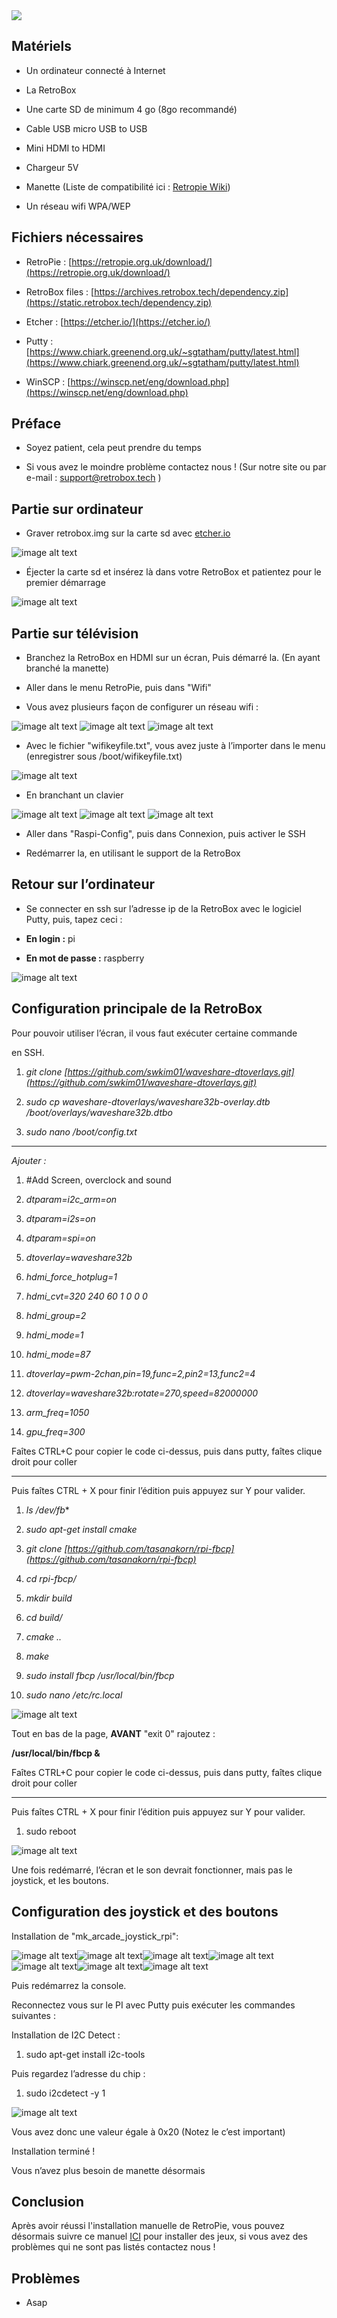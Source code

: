 <div class="image-header">
	<img src="https://i.imgur.com/32ObfXb.png"/>
</div>

## Matériels

* Un ordinateur connecté à Internet

* La RetroBox

* Une carte SD de minimum 4 go (8go recommandé)

* Cable USB micro USB to USB

* Mini HDMI to HDMI

* Chargeur 5V

* Manette (Liste de compatibilité ici : [Retropie Wiki](https://github.com/RetroPie/RetroPie-Setup/wiki/Controller-Configuration))

* Un réseau wifi WPA/WEP

## Fichiers nécessaires

* RetroPie : [https://retropie.org.uk/download/](https://retropie.org.uk/download/)

* RetroBox files : [https://archives.retrobox.tech/dependency.zip](https://static.retrobox.tech/dependency.zip)

* Etcher : [https://etcher.io/](https://etcher.io/)

* Putty : [https://www.chiark.greenend.org.uk/~sgtatham/putty/latest.html](https://www.chiark.greenend.org.uk/~sgtatham/putty/latest.html)

* WinSCP : [https://winscp.net/eng/download.php](https://winscp.net/eng/download.php)

## Préface

* Soyez patient, cela peut prendre du temps

* Si vous avez le moindre problème contactez nous ! (Sur notre site ou par e-mail : support@retrobox.tech )

## Partie sur ordinateur

* Graver retrobox.img sur la carte sd avec [etcher.io](https://etcher.io/)

![image alt text](https://static.retrobox.tech/img/manual/RetroPie/FR/image_2.png)

* Éjecter la carte sd et insérez là dans votre RetroBox et patientez pour le premier démarrage

![image alt text](https://static.retrobox.tech/img/manual/RetroPie/FR/image_3.png)

## Partie sur télévision

* Branchez la RetroBox en HDMI sur un écran, Puis démarré la. (En ayant branché la manette)

* Aller dans le menu RetroPie, puis dans "Wifi"

* Vous avez plusieurs façon de configurer un réseau wifi :

![image alt text](https://static.retrobox.tech/img/manual/RetroPie/FR/image_6.png) ![image alt text](https://static.retrobox.tech/img/manual/RetroPie/FR/image_4.png) ![image alt text](https://static.retrobox.tech/img/manual/RetroPie/FR/image_5.png)

* Avec le fichier "wifikeyfile.txt", vous avez juste à l’importer dans le menu (enregistrer sous /boot/wifikeyfile.txt)				

![image alt text](https://static.retrobox.tech/img/manual/RetroPie/FR/image_7.png)

* En branchant un clavier

![image alt text](https://static.retrobox.tech/img/manual/RetroPie/FR/image_9.png) ![image alt text](https://static.retrobox.tech/img/manual/RetroPie/FR/image_8.png) ![image alt text](https://static.retrobox.tech/img/manual/RetroPie/FR/image_10.png)

* Aller dans "Raspi-Config", puis dans Connexion, puis activer le SSH

* Redémarrer la, en utilisant le support de la RetroBox

## Retour sur l’ordinateur

* Se connecter en ssh sur l’adresse ip de la RetroBox avec le logiciel Putty, puis, tapez ceci :

* **En login :** pi

* **En mot de passe :** raspberry

![image alt text](https://static.retrobox.tech/img/manual/RetroPie/FR/image_11.png)

## Configuration principale de la RetroBox					

Pour pouvoir utiliser l’écran, il vous faut exécuter certaine commande		 

en SSH.										

1. *git clone* *[https://github.com/swkim01/waveshare-dtoverlays.git](https://github.com/swkim01/waveshare-dtoverlays.git)*

2. *sudo cp waveshare-dtoverlays/waveshare32b-overlay.dtb /boot/overlays/waveshare32b.dtbo*

3. *sudo nano /boot/config.txt*

----------------------------------------------------------------------------------

*Ajouter :*

1. #Add Screen, overclock and sound

2. *dtparam=i2c_arm=on*

3. *dtparam=i2s=on*

4. *dtparam=spi=on*

5. *dtoverlay=waveshare32b*

6. *hdmi_force_hotplug=1*

7. *hdmi_cvt=320 240 60 1 0 0 0*

8. *hdmi_group=2*

9. *hdmi_mode=1*

10. *hdmi_mode=87*

11. *dtoverlay=pwm-2chan,pin=19,func=2,pin2=13,func2=4*

12. *dtoverlay=waveshare32b:rotate=270,speed=82000000*

13. *arm_freq=1050*

14. *gpu_freq=300*

<div class="docs-alert info">
  <i class="icon fas fa-question-circle"></i>
  <p>Faîtes CTRL+C pour copier le code ci-dessus, puis dans putty, faîtes clique droit pour coller</p>
</div>

----------------------------------------------------------------------------------
<div class="docs-alert info">
  <i class="icon fas fa-greater-than-equal"></i>
  <p>Puis faîtes CTRL + X pour finir l’édition puis appuyez sur Y pour valider.</p>
</div>

1. *ls /dev/fb**

2. *sudo apt-get install cmake*

3. *git clone* *[https://github.com/tasanakorn/rpi-fbcp](https://github.com/tasanakorn/rpi-fbcp)*

4. *cd rpi-fbcp/*

5. *mkdir build*

6. *cd build/*

7. *cmake ..*

8. *make*

9. *sudo install fbcp /usr/local/bin/fbcp*

10. *sudo nano /etc/rc.local*

![image alt text](https://static.retrobox.tech/img/manual/RetroPie/FR/image_14.png)

Tout en bas de la page, **AVANT** "exit 0" rajoutez :

**/usr/local/bin/fbcp &**

<div class="docs-alert info">
  <i class="icon fas fa-question-circle"></i>
  <p>Faîtes CTRL+C pour copier le code ci-dessus, puis dans putty, faîtes clique droit pour coller</p>
</div>

----------------------------------------------------------------------------------

<div class="docs-alert info">
  <i class="icon fas fa-greater-than-equal"></i>
  <p>Puis faîtes CTRL + X pour finir l’édition puis appuyez sur Y pour valider.</p>
</div>

1. sudo reboot

![image alt text](https://static.retrobox.tech/img/manual/RetroPie/FR/image_16.png)

Une fois redémarré, l’écran et le son devrait fonctionner, mais pas le joystick, et les boutons.

## Configuration des joystick et des boutons

Installation de "mk_arcade_joystick_rpi":

![image alt text](https://static.retrobox.tech/img/manual/RetroPie/FR/image_17.png)![image alt text](https://static.retrobox.tech/img/manual/RetroPie/FR/image_19.png)![image alt text](https://static.retrobox.tech/img/manual/RetroPie/FR/image_20.png)![image alt text](https://static.retrobox.tech/img/manual/RetroPie/FR/image_21.png)![image alt text](https://static.retrobox.tech/img/manual/RetroPie/FR/image_22.png)![image alt text](https://static.retrobox.tech/img/manual/RetroPie/FR/image_23.png)![image alt text](https://static.retrobox.tech/img/manual/RetroPie/FR/image_24.png)

Puis redémarrez la console.

Reconnectez vous sur le PI avec Putty puis exécuter les commandes suivantes :

Installation de I2C Detect :

1. sudo apt-get install i2c-tools

Puis regardez l’adresse du chip :

1. sudo i2cdetect -y 1

![image alt text](https://static.retrobox.tech/img/manual/RetroPie/FR/image_25.png)

Vous avez donc une valeur égale à 0x20 (Notez le c’est important)


Installation terminé !

<div class="docs-alert info">
  <i class="icon fas fa-question-circle"></i>
  <p>Vous n’avez plus besoin de manette désormais</p>
</div>

## Conclusion

Après avoir réussi l'installation manuelle de RetroPie, vous pouvez désormais suivre ce manuel [ICI](getting-started) pour installer des jeux, si vous avez des problèmes qui ne sont pas listés contactez nous !

## Problèmes

* Asap
